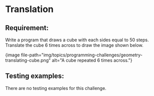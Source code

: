 # Translation

## Requirement:

Write a program that draws a cube with each sides equal to 50 steps.
Translate the cube 6 times across to draw the image shown below.

{image file-path="img/topics/programming-challenges/geometry-translating-cube.png" alt="A cube repeated 6 times across."}

## Testing examples:

There are no testing examples for this challenge.
